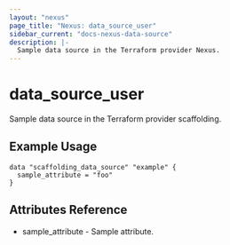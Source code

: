 ```yaml
---
layout: "nexus"
page_title: "Nexus: data_source_user"
sidebar_current: "docs-nexus-data-source"
description: |-
  Sample data source in the Terraform provider Nexus.
---
```


# data_source_user

Sample data source in the Terraform provider scaffolding.

## Example Usage

```hcl
data "scaffolding_data_source" "example" {
  sample_attribute = "foo"
}
```

## Attributes Reference

* sample_attribute - Sample attribute.

